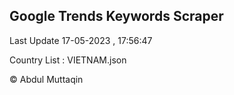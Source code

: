 

## Google Trends Keywords Scraper 
 
Last Update 17-05-2023 , 17:56:47

Country List :
VIETNAM.json



© Abdul Muttaqin 
